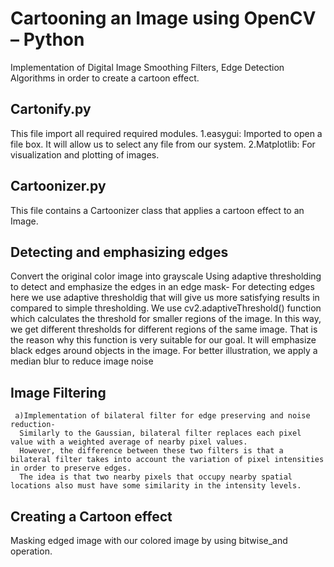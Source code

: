 # Cartooning an Image using OpenCV – Python
Implementation of Digital Image Smoothing Filters, Edge Detection Algorithms in order to create a cartoon effect.

## Cartonify.py
This file import all required required modules.
  1.easygui: Imported to open a file box. It will allow us to select any file from our system.
  2.Matplotlib: For visualization and plotting of images.
  
## Cartoonizer.py
This file contains a Cartoonizer class that applies a cartoon effect to an Image.
  ## Detecting and emphasizing edges
   Convert the original color image into grayscale
   Using adaptive thresholding to detect and emphasize the edges in an edge mask-
       For detecting edges here we use adaptive thresholdig that will give us more satisfying results in compared to simple thresholding. 
       We use cv2.adaptiveThreshold() function which calculates the threshold for smaller regions of the image. 
       In this way, we get different thresholds for different regions of the same image. That is the reason why this function is very suitable for our goal.
       It will emphasize black edges around objects in the image.
    For better illustration, we apply a median blur to reduce image noise
    
  ## Image Filtering
     a)Implementation of bilateral filter for edge preserving and noise reduction-
      Similarly to the Gaussian, bilateral filter replaces each pixel value with a weighted average of nearby pixel values. 
      However, the difference between these two filters is that a bilateral filter takes into account the variation of pixel intensities in order to preserve edges. 
      The idea is that two nearby pixels that occupy nearby spatial locations also must have some similarity in the intensity levels.
  
 ## Creating a Cartoon effect
   Masking edged image with our colored image by using bitwise_and operation.
 

